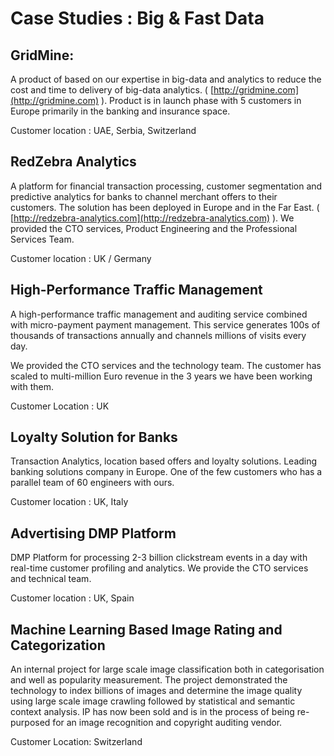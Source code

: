 # Case Studies : Big & Fast Data

## GridMine:

A product of based on our expertise in big-data and analytics to reduce the cost and time to delivery of big-data analytics. \( [http://gridmine.com](http://gridmine.com) \). Product is in launch phase with 5 customers in Europe primarily in the banking and insurance space.

Customer location : UAE, Serbia, Switzerland

## RedZebra Analytics

A platform for financial transaction processing, customer segmentation and predictive analytics for banks to channel merchant offers to their customers. The solution has been deployed in Europe and in the Far East. \( [http://redzebra-analytics.com](http://redzebra-analytics.com) \). We provided the CTO services, Product Engineering and the Professional Services Team.

Customer location : UK / Germany

## High-Performance Traffic Management

A high-performance traffic management and auditing service combined with micro-payment payment management. This service generates 100s of thousands of transactions annually and channels millions of visits every day.

We provided the CTO services and the technology team. The customer has scaled to multi-million Euro revenue in the 3 years we have been working with them.

Customer Location : UK

## Loyalty Solution for Banks

Transaction Analytics, location based offers and loyalty solutions. Leading banking solutions company in Europe. One of the few customers who has a parallel team of 60 engineers with ours.

Customer location : UK, Italy

## Advertising DMP Platform

DMP Platform for processing 2-3 billion clickstream events in a day with real-time customer profiling and analytics. We provide the CTO services and technical team.

Customer location : UK, Spain

## 

## Machine Learning Based Image Rating and Categorization

An internal project for large scale image classification both in categorisation and well as popularity measurement. The project demonstrated the technology to index billions of images and determine the image quality using large scale image crawling followed by statistical and semantic context analysis. IP has now been sold and is in the process of being re-purposed for an image recognition and copyright auditing vendor.

Customer Location: Switzerland

## 



